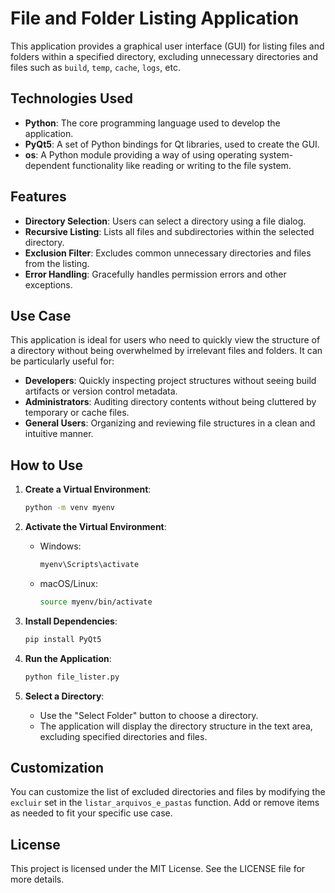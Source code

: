 # File and Folder Listing Application

This application provides a graphical user interface (GUI) for listing files and folders within a specified directory, excluding unnecessary directories and files such as `build`, `temp`, `cache`, `logs`, etc.

## Technologies Used

- **Python**: The core programming language used to develop the application.
- **PyQt5**: A set of Python bindings for Qt libraries, used to create the GUI.
- **os**: A Python module providing a way of using operating system-dependent functionality like reading or writing to the file system.

## Features

- **Directory Selection**: Users can select a directory using a file dialog.
- **Recursive Listing**: Lists all files and subdirectories within the selected directory.
- **Exclusion Filter**: Excludes common unnecessary directories and files from the listing.
- **Error Handling**: Gracefully handles permission errors and other exceptions.

## Use Case

This application is ideal for users who need to quickly view the structure of a directory without being overwhelmed by irrelevant files and folders. It can be particularly useful for:

- **Developers**: Quickly inspecting project structures without seeing build artifacts or version control metadata.
- **Administrators**: Auditing directory contents without being cluttered by temporary or cache files.
- **General Users**: Organizing and reviewing file structures in a clean and intuitive manner.

## How to Use

1. **Create a Virtual Environment**:
   ```bash
   python -m venv myenv
   ```

2. **Activate the Virtual Environment**:
   - Windows:
     ```bash
     myenv\Scripts\activate
     ```
   - macOS/Linux:
     ```bash
     source myenv/bin/activate
     ```

3. **Install Dependencies**:
   ```bash
   pip install PyQt5
   ```

4. **Run the Application**:
   ```bash
   python file_lister.py
   ```

5. **Select a Directory**:
   - Use the "Select Folder" button to choose a directory.
   - The application will display the directory structure in the text area, excluding specified directories and files.

## Customization

You can customize the list of excluded directories and files by modifying the `excluir` set in the `listar_arquivos_e_pastas` function. Add or remove items as needed to fit your specific use case.

## License

This project is licensed under the MIT License. See the LICENSE file for more details.
